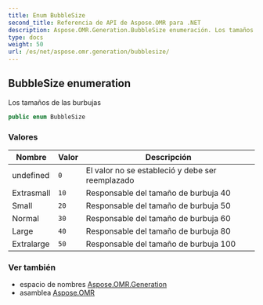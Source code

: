 ```yaml
---
title: Enum BubbleSize
second_title: Referencia de API de Aspose.OMR para .NET
description: Aspose.OMR.Generation.BubbleSize enumeración. Los tamaños de las burbujas
type: docs
weight: 50
url: /es/net/aspose.omr.generation/bubblesize/
---
```

## BubbleSize enumeration

Los tamaños de las burbujas

```csharp
public enum BubbleSize
```

### Valores

| Nombre | Valor | Descripción |
| --- | --- | --- |
| undefined | `0` | El valor no se estableció y debe ser reemplazado |
| Extrasmall | `10` | Responsable del tamaño de burbuja 40 |
| Small | `20` | Responsable del tamaño de burbuja 50 |
| Normal | `30` | Responsable del tamaño de burbuja 60 |
| Large | `40` | Responsable del tamaño de burbuja 80 |
| Extralarge | `50` | Responsable del tamaño de burbuja 100 |

### Ver también

* espacio de nombres [Aspose.OMR.Generation](../../aspose.omr.generation/)
* asamblea [Aspose.OMR](../../)


